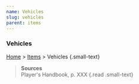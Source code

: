 ```yaml
---
name: Vehicles
slug: vehicles
parent: items
---
```

### Vehicles
[Home](home) > [Items](items) > Vehicles {.small-text}



> **Sources** <br/>
> Player's Handbook, p. XXX
{.read .small-text}
